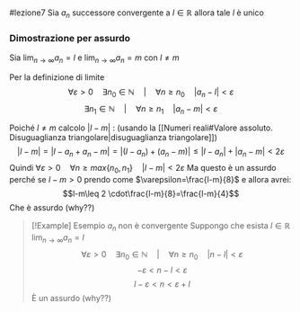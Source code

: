 #lezione7
Sia $a_{n}$ successore convergente a $l\in \mathbb{R}$ allora tale $l$ è unico

### Dimostrazione per assurdo
Sia $\lim_{ n \to \infty } a_{n}=l$ e $\lim_{ n \to \infty } a_{n} = m$ con $l \neq m$

Per la definizione di limite
$$\forall \varepsilon>0 \quad \exists n_{0} \in \mathbb{N} \quad|\quad \forall n \geq n_{0} \quad |a_{n}-l|<\varepsilon$$
$$\exists n_{1} \in \mathbb{N} \quad|\quad \forall n \geq n_{1} \quad |a_{n}-m|<\varepsilon$$

Poiché $l\neq m$ calcolo $|l-m|$ :
(usando la [[Numeri reali#Valore assoluto. Disuguaglianza triangolare|disuguaglianza triangolare]])
$$|l-m|=|l-a_{n}+a_{n}-m|=|(l-a_{n})+(a_{n}-m)|\leq |l-a_{n}|+|a_{n}-m|<2 \varepsilon$$
Quindi $\forall \varepsilon>0 \quad \forall n \geq max\{n_{0},n_{1}\} \quad |l-m|<2\varepsilon$ 
Ma questo è un assurdo perché se $l-m>0$ prendo come $\varepsilon=\frac{l-m}{8}$ e allora avrei:
$$l-m\leq 2 \cdot\frac{l-m}{8}=\frac{l-m}{4}$$
Che è assurdo (why??)

>[!Example] Esempio
$a_{n}$ non è convergente
Suppongo che esista $l\in \mathbb{R}$ $\lim_{n \to \infty}{a_{n}}=l$
$$\forall \varepsilon>0 \quad \exists n_{0} \in \mathbb{N} \quad | \quad \forall n \geq n_{0} \quad |n-l| < \varepsilon$$
$$-\varepsilon < n-l<\varepsilon$$
$$l-\varepsilon < n < \varepsilon + l$$
È un assurdo (why??) 
